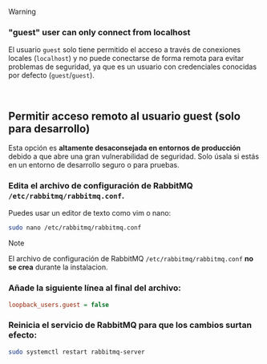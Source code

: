 > [!WARNING]
> ### "guest" user can only connect from localhost​

El usuario `guest` solo tiene permitido el acceso a través de conexiones locales (`localhost`) y no puede conectarse de forma remota para evitar problemas de seguridad, ya que es un usuario con credenciales conocidas por defecto (`guest`/`guest`).

<br/>

## Permitir acceso remoto al usuario guest (solo para desarrollo)

Esta opción es **altamente desaconsejada en entornos de producción** debido a que abre una gran vulnerabilidad de seguridad. Solo úsala si estás en un entorno de desarrollo seguro o para pruebas. 

### Edita el archivo de configuración de RabbitMQ `/etc/rabbitmq/rabbitmq.conf`.

Puedes usar un editor de texto como vim o nano:

```sh
sudo nano /etc/rabbitmq/rabbitmq.conf
```

> [!NOTE]
> El archivo de configuración de RabbitMQ `/etc/rabbitmq/rabbitmq.conf` **no se crea** durante la instalacion.

### Añade la siguiente línea al final del archivo:

```ini
loopback_users.guest = false
```

### Reinicia el servicio de RabbitMQ para que los cambios surtan efecto:

```sh
sudo systemctl restart rabbitmq-server
```
